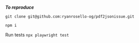 ***To reproduce***

`git clone git@github.com:ryanrosello-og/pdf2jsonissue.git`

`npm i`

Run tests
`npx playwright test`
